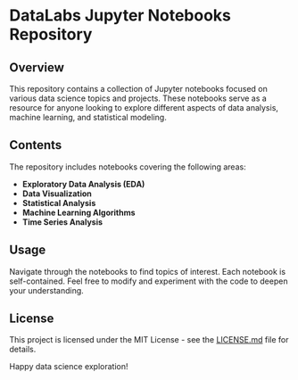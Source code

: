 # DataLabs Jupyter Notebooks Repository

## Overview

This repository contains a collection of Jupyter notebooks focused on various data science topics and projects. 
These notebooks serve as a resource for anyone looking to explore different aspects of data analysis, machine learning, and statistical modeling.

## Contents

The repository includes notebooks covering the following areas:

- **Exploratory Data Analysis (EDA)**
- **Data Visualization**
- **Statistical Analysis**
- **Machine Learning Algorithms**
- **Time Series Analysis**


## Usage

Navigate through the notebooks to find topics of interest. Each notebook is self-contained. 
Feel free to modify and experiment with the code to deepen your understanding.


## License

This project is licensed under the MIT License - see the [LICENSE.md](LICENSE.md) file for details.

Happy data science exploration!
